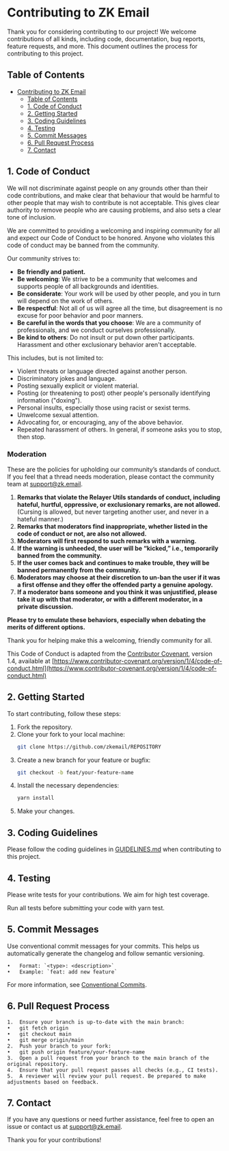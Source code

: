 # Contributing to ZK Email

Thank you for considering contributing to our project! We welcome contributions of all kinds, including code, documentation, bug reports, feature requests, and more. This document outlines the process for contributing to this project.

## Table of Contents

- [Contributing to ZK Email](#contributing-to-zk-email)
  - [Table of Contents](#table-of-contents)
  - [1. Code of Conduct](#1-code-of-conduct)
  - [2. Getting Started](#2-getting-started)
  - [3. Coding Guidelines](#3-coding-guidelines)
  - [4. Testing](#4-testing)
  - [5. Commit Messages](#5-commit-messages)
  - [6. Pull Request Process](#6-pull-request-process)
  - [7. Contact](#7-contact)

## 1. Code of Conduct

We will not discriminate against people on any grounds other than their code contributions, and make clear that behaviour that would be harmful to other people that may wish to contribute is not acceptable. This gives clear authority to remove people who are causing problems, and also sets a clear tone of inclusion.

We are committed to providing a welcoming and inspiring community for all and expect our Code of Conduct to be honored. Anyone who violates this code of conduct may be banned from the community.

Our community strives to:

- **Be friendly and patient.**
- **Be welcoming**: We strive to be a community that welcomes and supports people of all backgrounds and identities.
- **Be considerate**: Your work will be used by other people, and you in turn will depend on the work of others.
- **Be respectful**: Not all of us will agree all the time, but disagreement is no excuse for poor behavior and poor manners.
- **Be careful in the words that you choose**: We are a community of professionals, and we conduct ourselves professionally.
- **Be kind to others**: Do not insult or put down other participants. Harassment and other exclusionary behavior aren't acceptable.

This includes, but is not limited to:

- Violent threats or language directed against another person.
- Discriminatory jokes and language.
- Posting sexually explicit or violent material.
- Posting (or threatening to post) other people's personally identifying information ("doxing").
- Personal insults, especially those using racist or sexist terms.
- Unwelcome sexual attention.
- Advocating for, or encouraging, any of the above behavior.
- Repeated harassment of others. In general, if someone asks you to stop, then stop.

### Moderation

These are the policies for upholding our community’s standards of conduct. If you feel that a thread needs moderation, please contact the community team at [support@zk.email](mailto:support@zk.email).

1. **Remarks that violate the Relayer Utils standards of conduct, including hateful, hurtful, oppressive, or exclusionary remarks, are not allowed.** (Cursing is allowed, but never targeting another user, and never in a hateful manner.)
2. **Remarks that moderators find inappropriate, whether listed in the code of conduct or not, are also not allowed.**
3. **Moderators will first respond to such remarks with a warning.**
4. **If the warning is unheeded, the user will be “kicked,” i.e., temporarily banned from the community.**
5. **If the user comes back and continues to make trouble, they will be banned permanently from the community.**
6. **Moderators may choose at their discretion to un-ban the user if it was a first offense and they offer the offended party a genuine apology.**
7. **If a moderator bans someone and you think it was unjustified, please take it up with that moderator, or with a different moderator, in a private discussion.**

**Please try to emulate these behaviors, especially when debating the merits of different options.**

Thank you for helping make this a welcoming, friendly community for all.

This Code of Conduct is adapted from the [Contributor Covenant](https://www.contributor-covenant.org), version 1.4, available at [https://www.contributor-covenant.org/version/1/4/code-of-conduct.html](https://www.contributor-covenant.org/version/1/4/code-of-conduct.html)

## 2. Getting Started

To start contributing, follow these steps:

1. Fork the repository.
2. Clone your fork to your local machine:
   ```bash
   git clone https://github.com/zkemail/REPOSITORY
   ```
3. Create a new branch for your feature or bugfix:
   ```bash
   git checkout -b feat/your-feature-name
   ```
4. Install the necessary dependencies:
   ```bash
   yarn install
   ```
5. Make your changes.

## 3. Coding Guidelines

Please follow the coding guidelines in [GUIDELINES.md](GUIDELINES.md) when contributing to this project.

## 4. Testing

Please write tests for your contributions. We aim for high test coverage.

Run all tests before submitting your code with yarn test.

## 5. Commit Messages

Use conventional commit messages for your commits. This helps us automatically generate the changelog and follow semantic versioning.

    •	Format: `<type>: <description>`
    •	Example: `feat: add new feature`

For more information, see [Conventional Commits](https://www.conventionalcommits.org/).

## 6. Pull Request Process

    1.	Ensure your branch is up-to-date with the main branch:
    •	git fetch origin
    •	git checkout main
    •	git merge origin/main
    2.	Push your branch to your fork:
    •	git push origin feature/your-feature-name
    3.	Open a pull request from your branch to the main branch of the original repository.
    4.	Ensure that your pull request passes all checks (e.g., CI tests).
    5.	A reviewer will review your pull request. Be prepared to make adjustments based on feedback.

## 7. Contact

If you have any questions or need further assistance, feel free to open an issue or contact us at [support@zk.email](mailto:support@zk.email).

Thank you for your contributions!
